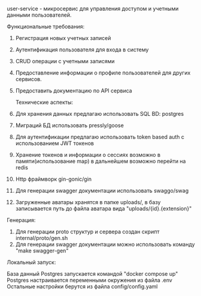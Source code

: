 user-service - микросервис для управления доступом и учетными данными пользователей.

Функциональные требования:
1. Регистрация новых учетных записей
2. Аутентификация пользователя для входа в систему
3. CRUD операции с учетными записями
4. Предоставление информации о профиле пользователей для других сервисов.
5. Предоставить документацию по API сервиса


   Технические аспекты:
1. Для хранения данных предлагаю использовать SQL BD: postgres
2. Миграций БД использовать pressly/goose
3. Для аутентификации предлагаю использовать token based auth с использованием JWT токенов
4. Хранение токенов и информации о сессиях возможно в памяти(использование map) 
   в дальнейшем возможно перейти на redis
5. Http фраймворк gin-gonic/gin
6. Для генерации swagger документации использовать swaggo/swag
7. Загруженные аватары хранятся в папке uploads/, в базу записывается путь до файла
   аватара вида "uploads/{id}.{extension}"


Генерация:

1. Для генерации proto структур и сервера создан скрипт internal/proto/gen.sh
2. Для генерации swagger документации можно использовать команду "make swagger-gen"

Локальный запуск:

База данный Postgres запускается командой "docker compose up"
Postgres настраивается переменными окружения из файла .env
Остальные настройки берутся из файла config/config.yaml


